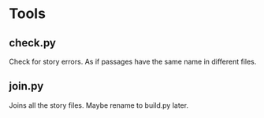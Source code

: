 # Tools
## check.py
Check for story errors. As if passages have the same name in different files.
## join.py
Joins all the story files. Maybe rename to build.py later.

